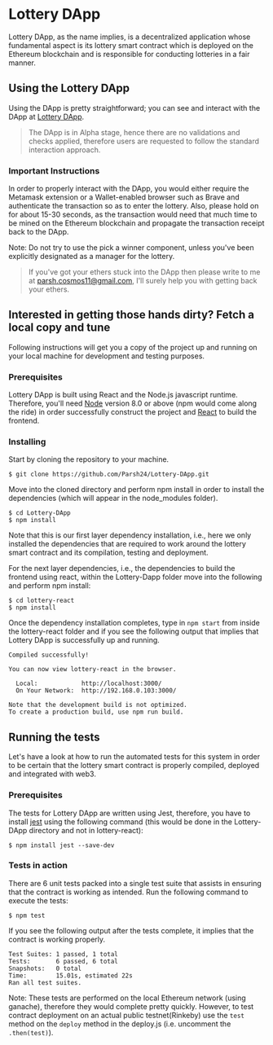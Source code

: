# Lottery DApp

Lottery DApp, as the name implies, is a decentralized application whose fundamental aspect is its lottery smart contract which is deployed on the Ethereum blockchain and is responsible for conducting lotteries in a fair manner.

## Using the Lottery DApp 

Using the DApp is pretty straightforward; you can see and interact with the DApp at [Lottery DApp](https://lottery-dapp.herokuapp.com/).

> The DApp is in Alpha stage, hence there are no validations and checks applied, therefore users are requested to follow the standard interaction approach.

### Important Instructions

In order to properly interact with the DApp, you would either require the Metamask extension or a Wallet-enabled browser such as Brave and authenticate the transaction so as to enter the lottery. Also, please hold on for about 15-30 seconds, as the transaction would need that much time to be mined on the Ethereum blockchain and propagate the transaction receipt back to the DApp.


Note: Do not try to use the pick a winner component, unless you've been explicitly designated as a manager for the lottery. 

> If you've got your ethers stuck into the DApp then please write to me at parsh.cosmos11@gmail.com, I'll surely help you with getting back your ethers.

## Interested in getting those hands dirty? Fetch a local copy and tune

Following instructions will get you a copy of the project up and running on your local machine for development and testing purposes. 

### Prerequisites

Lottery DApp is built using React and the Node.js javascript runtime. Therefore, you'll need [Node](https://nodejs.org/en/) version 8.0 or above (npm would come along the ride) in order successfully construct the project and [React](https://reactjs.org/) to build the frontend.  


### Installing

Start by cloning the repository to your machine.

```
$ git clone https://github.com/Parsh24/Lottery-DApp.git
```

Move into the cloned directory and perform npm install in order to install the dependencies (which will appear in the node_modules folder).

```
$ cd Lottery-DApp
$ npm install
```

Note that this is our first layer dependency installation, i.e., here we only installed the dependencies that are required to work around the lottery smart contract and its compilation, testing and deployment.

For the next layer dependencies, i.e., the dependencies to build the frontend using react, within the Lottery-Dapp folder move into the following and perform npm install:

```
$ cd lottery-react
$ npm install
```

Once the dependency installation completes, type in `npm start` from inside the lottery-react folder and if you see the following output that implies that Lottery DApp is successfully up and running.

```
Compiled successfully!

You can now view lottery-react in the browser.

  Local:            http://localhost:3000/
  On Your Network:  http://192.168.0.103:3000/

Note that the development build is not optimized.
To create a production build, use npm run build.

```

## Running the tests

Let's have a look at how to run the automated tests for this system in order to be certain that the lottery smart contract is properly compiled, deployed and integrated with web3.

### Prerequisites

The tests for Lottery DApp are written using Jest, therefore, you have to install [jest](https://www.npmjs.com/package/jest) using the following command (this would be done in the Lottery-DApp directory and not in lottery-react): 

```
$ npm install jest --save-dev
```

### Tests in action

There are 6 unit tests packed into a single test suite that assists in ensuring that the contract is working as intended. Run the following command to execute the tests:

```
$ npm test
```

If you see the following output after the tests complete, it implies that the contract is working properly.

```
Test Suites: 1 passed, 1 total
Tests:       6 passed, 6 total
Snapshots:   0 total
Time:        15.01s, estimated 22s
Ran all test suites.
```

Note: These tests are performed on the local Ethereum network (using ganache), therefore they would complete pretty quickly. However, to test contract deployment on an actual public testnet(Rinkeby) use the `test` method on the `deploy` method in the deploy.js (i.e. uncomment the `.then(test)`).   